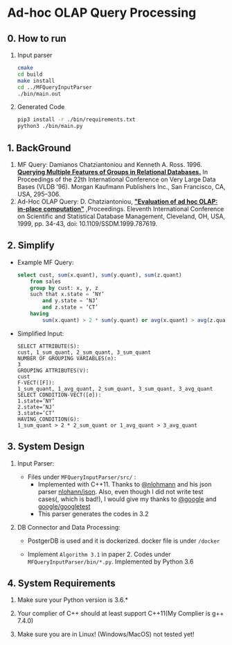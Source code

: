 # Ad-hoc OLAP Query Processing

## 0. How to run

1. Input parser

    ``` bash
    cmake
    cd build
    make install
    cd ../MFQueryInputParser
    ./bin/main.out
    ```

2. Generated Code

    ``` bash
    pip3 install -r ./bin/requirements.txt
    python3 ./bin/main.py
    ```

## 1. BackGround

1. MF Query: Damianos Chatziantoniou and Kenneth A. Ross. 1996. [**Querying Multiple Features of Groups in Relational Databases.**](https://dl.acm.org/doi/abs/10.5555/645922.673628) In Proceedings of the 22th International Conference on Very Large Data Bases (VLDB ’96). Morgan Kaufmann Publishers Inc., San Francisco, CA, USA, 295–306.
2. Ad-Hoc OLAP Query: D. Chatziantoniou, [**"Evaluation of ad hoc OLAP: in-place computation"**](https://ieeexplore.ieee.org/document/787619) ,Proceedings. Eleventh International Conference on Scientific and Statistical Database Management, Cleveland, OH, USA, 1999, pp. 34-43, doi: 10.1109/SSDM.1999.787619.

## 2. Simplify

- Example MF Query:

    ```SQL
    select cust, sum(x.quant), sum(y.quant), sum(z.quant)
        from sales
        group by cust: x, y, z
        such that x.state = ‘NY’
            and y.state = ‘NJ’
            and z.state = ‘CT’
        having
            sum(x.quant) > 2 * sum(y.quant) or avg(x.quant) > avg(z.quant);
    ```

- Simplified Input:

    ```text
    SELECT ATTRIBUTE(S):
    cust, 1_sum_quant, 2_sum_quant, 3_sum_quant
    NUMBER OF GROUPING VARIABLES(n):
    3
    GROUPING ATTRIBUTES(V):
    cust
    F-VECT([F]):
    1_sum_quant, 1_avg_quant, 2_sum_quant, 3_sum_quant, 3_avg_quant
    SELECT CONDITION-VECT([σ]):
    1.state=’NY’
    2.state=’NJ’
    3.state=’CT’
    HAVING_CONDITION(G):
    1_sum_quant > 2 * 2_sum_quant or 1_avg_quant > 3_avg_quant
    ```

## 3. System Design

1. Input Parser:

    - Files under `MFQueryInputParser/src/` :  
        - Implemented with C++11. Thanks to [@nlohmann](https://github.com/nlohmann) and his json parser [nlohann/json](https://github.com/nlohmann/json). Also, even though I did not write test cases(, which is bad!), I would give my thanks to [@google](https://github.com/google) and [google/googletest](https://github.com/google/googletest)  
        - This parser generates the codes in 3.2

2. DB Connector and Data Processing:

    - PostgerDB is used and it is dockerized. docker file is under ```/docker```

    - Implement ```Algorithm 3.1``` in paper 2. Codes under ```MFQueryInputParser/bin/*.py```. Implemented by Python 3.6

## 4. System Requirements

1. Make sure your Python version is 3.6.*

2. Your complier of C++ should at least support C++11(My Complier is g++ 7.4.0)

3. Make sure you are in Linux! (Windows/MacOS) not tested yet!
